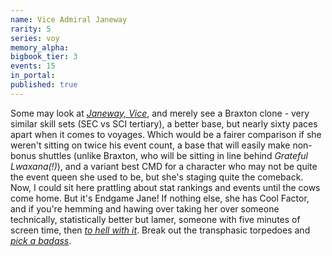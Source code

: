 ```yaml
---
name: Vice Admiral Janeway
rarity: 5
series: voy
memory_alpha:
bigbook_tier: 3
events: 15
in_portal:
published: true
---
```


Some may look at [_Janeway, Vice_](https://youtu.be/zcKk22LNdJE?t=29), and merely see a Braxton clone - very similar skill sets (SEC vs SCI tertiary), a better base, but nearly sixty paces apart when it comes to voyages. Which would be a fairer comparison if she weren't sitting on twice his event count, a base that will easily make non-bonus shuttles (unlike Braxton, who will be sitting in line behind _Grateful Lwaxana(!)_), and a variant best CMD for a character who may not be quite the event queen she used to be, but she's staging quite the comeback. Now, I could sit here prattling about stat rankings and events until the cows come home. But it's Endgame Jane! If nothing else, she has Cool Factor, and if you're hemming and hawing over taking her over someone technically, statistically better but lamer, someone with five minutes of screen time, then [_to hell with it_](https://youtu.be/M3CT_qVzL84?t=90). Break out the transphasic torpedoes and [_pick a badass_](https://www.youtube.com/watch?v=tnWicYtCFuU).
